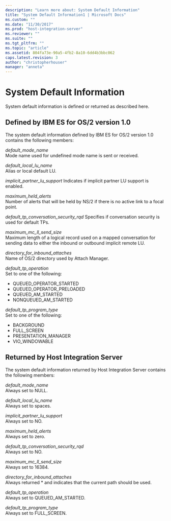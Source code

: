 ```yaml
---
description: "Learn more about: System Default Information"
title: "System Default Information1 | Microsoft Docs"
ms.custom: ""
ms.date: "11/30/2017"
ms.prod: "host-integration-server"
ms.reviewer: ""
ms.suite: ""
ms.tgt_pltfrm: ""
ms.topic: "article"
ms.assetid: 804fa73e-90a5-4fb2-8a10-6dd4b3bbc062
caps.latest.revision: 3
author: "christopherhouser"
manager: "anneta"
---
```

# System Default Information

System default information is defined or returned as described here.  
  
## Defined by IBM ES for OS/2 version 1.0  
  
The system default information defined by IBM ES for OS/2 version 1.0 contains the following members:
  
*default_mode_name*  
Mode name used for undefined mode name is sent or received.  
  
*default_local_lu_name*  
Alias or local default LU.  
  
*implicit_partner_lu_support* 
Indicates if implicit partner LU support is enabled.  
  
*maximum_held_alerts*  
Number of alerts that will be held by NS/2 if there is no active link to a focal point.  
  
*default_tp_conversation_security_rqd* 
Specifies if conversation security is used for default TPs.  
  
*maximum_mc_ll_send_size*  
Maximum length of a logical record used on a mapped conversation for sending data to either the inbound or outbound implicit remote LU.  
  
*directory_for_inbound_attaches*  
Name of OS/2 directory used by Attach Manager.  
  
*default_tp_operation*  
Set to one of the following:  
  
- QUEUED_OPERATOR_STARTED  
- QUEUED_OPERATOR_PRELOADED  
- QUEUED_AM_STARTED  
- NONQUEUED_AM_STARTED  

*default_tp_program_type*  
Set to one of the following:  
  
- BACKGROUND  
- FULL_SCREEN  
- PRESENTATION_MANAGER  
- VIO_WINDOWABLE  
  
## Returned by Host Integration Server  
  
The system default information returned by Host Integration Server contains the following members:
  
*default_mode_name*  
Always set to NULL.  
  
*default_local_lu_name*  
Always set to spaces.  
  
*implicit_partner_lu_support*  
Always set to NO.  
  
*maximum_held_alerts*  
Always set to zero.  
  
*default_tp_conversation_security_rqd*  
Always set to NO.  
  
*maximum_mc_ll_send_size*  
Always set to 16384.  
  
*directory_for_inbound_attaches*  
Always returned * and indicates that the current path should be used.  
  
*default_tp_operation*  
Always set to QUEUED_AM_STARTED.  
  
*default_tp_program_type*  
Always set to FULL_SCREEN.